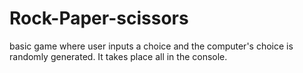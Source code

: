 # Rock-Paper-scissors
basic game where user inputs a choice and the computer's choice is randomly generated. It takes place all in the console.
